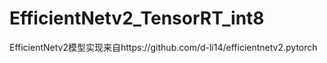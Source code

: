 # EfficientNetv2_TensorRT_int8
EfficientNetv2模型实现来自https://github.com/d-li14/efficientnetv2.pytorch
